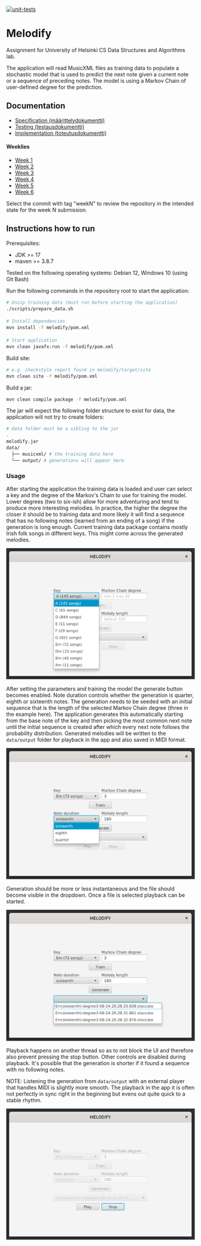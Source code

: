 [![unit-tests](https://github.com/JHNUL/TiraLabra2023/actions/workflows/run_unit_tests.yaml/badge.svg)](https://github.com/JHNUL/TiraLabra2023/actions/workflows/run_unit_tests.yaml)

# Melodify

Assignment for University of Helsinki CS Data Structures and Algorithms lab.

The application will read MusicXML files as training data to populate a stochastic model that is used to predict the next note given a current note or a sequence of preceding notes. The model is using a Markov Chain of user-defined degree for the prediction.

## Documentation

- [Specification (määrittelydokumentti)](/docs/specifications.md)
- [Testing (testausdokumentti)](/docs/testing.md)
- [Implementation (toteutusdokumentti)](/docs/implementation.md)

#### Weeklies

- [Week 1](/docs/weeklies/week1.md)
- [Week 2](/docs/weeklies/week2.md)
- [Week 3](/docs/weeklies/week3.md)
- [Week 4](/docs/weeklies/week4.md)
- [Week 5](/docs/weeklies/week5.md)
- [Week 6](/docs/weeklies/week6.md)

Select the commit with tag "weekN" to review the repository in the intended state for the week N submission.


## Instructions how to run

Prerequisites:
- JDK >= 17
- maven >= 3.8.7

Tested on the following operating systems: Debian 12, Windows 10 (using Git Bash)

Run the following commands in the repository root to start the application:
```sh
# Unzip training data (must run before starting the application)
./scripts/prepare_data.sh

# Install dependencies
mvn install -f melodify/pom.xml

# Start application
mvn clean javafx:run -f melodify/pom.xml
```

Build site:
```sh
# e.g. checkstyle report found in melodify/target/site
mvn clean site -f melodify/pom.xml
```

Build a jar:
```sh
mvn clean compile package -f melodify/pom.xml
```

The jar will expect the following folder structure to exist for data, the application will not try to create folders:
```sh
# data folder must be a sibling to the jar
.
melodify.jar
data/
  ├── musicxml/ # the training data here
  └── output/ # generations will appear here
```


### Usage

After starting the application the training data is loaded and user can select a key and the degree of the Markov's Chain to use for training the model. Lower degrees (two to six-ish) allow for more adventuring and tend to produce more interesting melodies. In practice, the higher the degree the closer it should be to training data and more likely it will find a sequence that has no following notes (learned from an ending of a song) if the generation is long enough. Current training data package contains mostly Irish folk songs in different keys. This might come across the generated melodies.

![training](/docs/images/howto_train.png)

After setting the parameters and training the model the generate button becomes enabled. Note duration controls whether the generation is quarter, eighth or sixteenth notes. The generation needs to be seeded with an initial sequence that is the length of the selected Markov Chain degree (three in the example here). The application generates this automatically starting from the base note of the key and then picking the most common next note until the initial sequence is created after which every next note follows the probability distribution. Generated melodies will be written to the `data/output` folder for playback in the app and also saved in MIDI format.

![generating](/docs/images/howto_generate.png)

Generation should be more or less instantaneous and the file should become visible in the dropdown. Once a file is selected playback can be started.

![playback](/docs/images/howto_playback.png)

Playback happens on another thread so as to not block the UI and therefore also prevent pressing the stop button. Other controls are disabled during playback. It's possible that the generation is shorter if it found a sequence with no following notes.

NOTE: Listening the generation from `data/output` with an external player that handles MIDI is slightly more smooth. The playback in the app it is often not perfectly in sync right in the beginning but evens out quite quick to a stable rhythm.

![stop](/docs/images/howto_stop.png)
